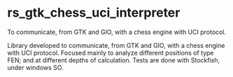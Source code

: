 # rs_gtk_chess_uci_interpreter
To communicate, from GTK and GIO, with a chess engine with UCI protocol.

Library developed to communicate, from GTK and GIO, with a chess engine with UCI protocol.
Focused mainly to analyze different positions of type FEN; and at different depths of calculation.
Tests are done with Stockfish, under windows SO.
